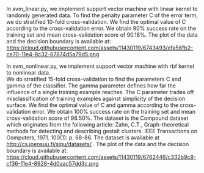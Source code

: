 In svm_linear.py, we implement support vector machine with linear kernel to randomly generated data.
To find the penalty parameter C of the error term, we do stratified 10-fold cross-validation.
We find the optimal value of C according to the cross-validation error. We obtain 90% 
success rate on the training set and mean cross-validation score of 90.18%.   The plot of 
the data and the decision boundary is available at:
https://cloud.githubusercontent.com/assets/11430119/6743493/efa56fb2-ce70-11e4-8c32-67874d5a79d5.png

In svm_nonlinear.py, we implement support vector machine with rbf kernel to nonlinear data.  
We do stratified 15-fold cross-validation to find the parameters C and gamma of the classifier.
The gamma parameter defines how far the influence of a single training example reaches.
The C parameter trades off misclassification of training examples against simplicity of the decision surface.
We find the optimal value of C and gamma according to the cross-validation error. We obtain 100% 
success rate on the training set and mean cross-validation score of 98.50%. 
The dataset is the Compound dataset which originates from the following article:
Zahn, C.T., Graph-theoretical methods for detecting and describing gestalt clusters. IEEE Transactions on Computers, 1971. 100(1): p. 68-86.  The dataset is available at http://cs.joensuu.fi/sipu/datasets/ .
The plot of the data and the decision boundary is available at:
https://cloud.githubusercontent.com/assets/11430119/6762446/c332b9c8-cf36-11e4-8928-4d0aac57dd3c.png
